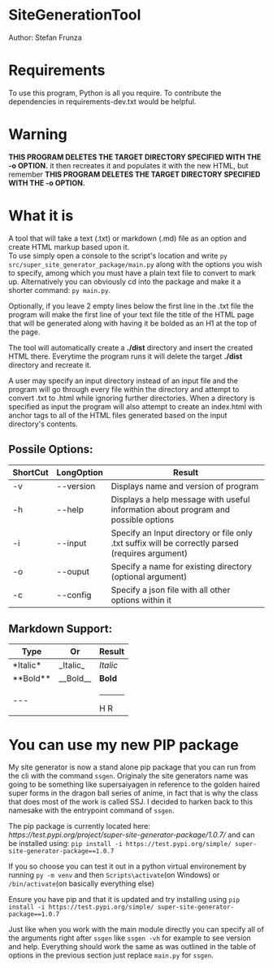 # SiteGenerationTool
Author: Stefan Frunza

<H1>Requirements</H1>
<p>To use this program, Python is all you require. To contribute the dependencies in requirements-dev.txt would be helpful.</p>

<H1>Warning</H1>
<p><strong>THIS PROGRAM DELETES THE TARGET DIRECTORY SPECIFIED WITH THE -o OPTION.</strong> it then recreates it and populates it with the new HTML, but remember <strong>THIS PROGRAM DELETES THE TARGET DIRECTORY SPECIFIED WITH THE -o OPTION.</strong></p>

<H1>What it is</H1>
<p>A tool that will take a text (.txt) or markdown (.md) file as an option and create HTML markup based upon it.<br>
To use simply open a console to the script's location and write <code>py src/super_site_generator_package/main.py</code> along with the options you wish to specify, among which you must have a plain text file to convert to mark up. Alternatively you can obviously cd into the package and make it a shorter command: <code>py main.py</code>.</p>


<p>Optionally, if you leave 2 empty lines below the first line in the .txt file the program will make the first line of your text file the title of the HTML page that will be generated along with having it be bolded as an H1 at the top of the page.</p>


<p>The tool will automatically create a <strong>./dist</strong> directory and insert the created HTML there. Everytime the program runs it will delete the target <strong>./dist</strong> directory and recreate it.</p>


<p>A user may specify an input directory instead of an input file and the program will go through every file within the directory and attempt to convert .txt to .html while ignoring further directories. When a directory is specified as input the program will also attempt to create an index.html with anchor tags to all of the HTML files generated based on the input directory's contents.</p>


<h2>Possile Options:</h2>


| ShortCut | LongOption | Result |
| -------- | -------- | ------ |
| -v | --version | Displays name and version of program |
| -h | --help | Displays a help message with useful information about program and possible options |
| -i | --input | Specify an Input directory or file only .txt suffix will be correctly parsed (requires argument) |
| -o | --ouput | Specify a name for existing directory (optional argument)|
| -c | --config | Specify a json file with all other options within it|

<h2>Markdown Support:</h2>

| Type | Or | Result |
| -------- | -------- | ------ |
| \*Italic\* | \_Italic\_ | <i>Italic</i>  |
| \*\*Bold\*\* | \_\_Bold\_\_ | <b>Bold</b>  |
| --- | |<hr>H R |


<h1>You can use my new PIP package</h1>
<p>My site generator is now a stand alone pip package that you can run from the cli with the command <code>ssgen</code>. Originaly the site generators name was going to be something like supersaiyagen in reference to the golden haired super forms in the dragon ball series of anime, in fact that is why the class that does most of the work is called SSJ. I decided to harken back to this namesake with the entrypoint command of <code>ssgen</code>.</p>


<p>The pip package is currently located here: <i>https://test.pypi.org/project/super-site-generator-package/1.0.7/</i> and can be installed using: <code>pip install -i https://test.pypi.org/simple/ super-site-generator-package==1.0.7</code></p>


<p>If you so choose you can test it out in a python virtual environement by running <code>py -m venv</code> and then <code>Scripts\activate</code>(on Windows) or <code>/bin/activate</code>(on basically everything else)</p>

<p>Ensure you have pip and that it is updated and try installing using <code>pip install -i https://test.pypi.org/simple/ super-site-generator-package==1.0.7</code></p>

<p>Just like when you work with the main module directly you can specify all of the arguments right after <code>ssgen</code> like <code>ssgen -vh</code> for example to see version and help. Everything should work the same as was outlined in the table of options in the previous section just replace <code>main.py</code> for <code>ssgen</code>.</p>
